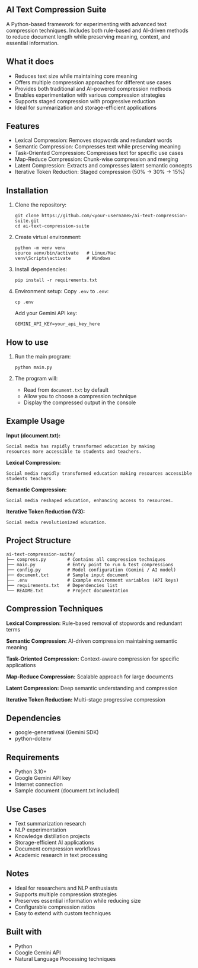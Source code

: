 ## AI Text Compression Suite

A Python-based framework for experimenting with advanced text compression techniques. Includes both rule-based and AI-driven methods to reduce document length while preserving meaning, context, and essential information.

## What it does

- Reduces text size while maintaining core meaning
- Offers multiple compression approaches for different use cases
- Provides both traditional and AI-powered compression methods
- Enables experimentation with various compression strategies
- Supports staged compression with progressive reduction
- Ideal for summarization and storage-efficient applications

## Features

- Lexical Compression: Removes stopwords and redundant words
- Semantic Compression: Compresses text while preserving meaning
- Task-Oriented Compression: Compresses text for specific use cases
- Map-Reduce Compression: Chunk-wise compression and merging
- Latent Compression: Extracts and compresses latent semantic concepts
- Iterative Token Reduction: Staged compression (50% → 30% → 15%)

## Installation

1. Clone the repository:
   ```
   git clone https://github.com/<your-username>/ai-text-compression-suite.git
   cd ai-text-compression-suite
   ```

2. Create virtual environment:
   ```
   python -m venv venv
   source venv/bin/activate   # Linux/Mac
   venv\Scripts\activate      # Windows
   ```

3. Install dependencies:
   ```
   pip install -r requirements.txt
   ```

4. Environment setup:
   Copy `.env` to `.env`:
   ```
   cp .env
   ```
   
   Add your Gemini API key:
   ```
   GEMINI_API_KEY=your_api_key_here
   ```

## How to use

1. Run the main program:
   ```
   python main.py
   ```

2. The program will:
   - Read from `document.txt` by default
   - Allow you to choose a compression technique
   - Display the compressed output in the console

## Example Usage

**Input (document.txt):**
```
Social media has rapidly transformed education by making 
resources more accessible to students and teachers.
```

**Lexical Compression:**
```
Social media rapidly transformed education making resources accessible students teachers
```

**Semantic Compression:**
```
Social media reshaped education, enhancing access to resources.
```

**Iterative Token Reduction (V3):**
```
Social media revolutionized education.
```

## Project Structure

```
ai-text-compression-suite/
├── compress.py        # Contains all compression techniques
├── main.py            # Entry point to run & test compressions
├── config.py          # Model configuration (Gemini / AI model)
├── document.txt       # Sample input document
├── .env               # Example environment variables (API keys)
├── requirements.txt   # Dependencies list
└── README.txt         # Project documentation
```

## Compression Techniques

**Lexical Compression:** Rule-based removal of stopwords and redundant terms

**Semantic Compression:** AI-driven compression maintaining semantic meaning

**Task-Oriented Compression:** Context-aware compression for specific applications

**Map-Reduce Compression:** Scalable approach for large documents

**Latent Compression:** Deep semantic understanding and compression

**Iterative Token Reduction:** Multi-stage progressive compression

## Dependencies

- google-generativeai (Gemini SDK)
- python-dotenv

## Requirements

- Python 3.10+
- Google Gemini API key
- Internet connection
- Sample document (document.txt included)

## Use Cases

- Text summarization research
- NLP experimentation
- Knowledge distillation projects
- Storage-efficient AI applications
- Document compression workflows
- Academic research in text processing

## Notes

- Ideal for researchers and NLP enthusiasts
- Supports multiple compression strategies
- Preserves essential information while reducing size
- Configurable compression ratios
- Easy to extend with custom techniques

## Built with

- Python
- Google Gemini API
- Natural Language Processing techniques

